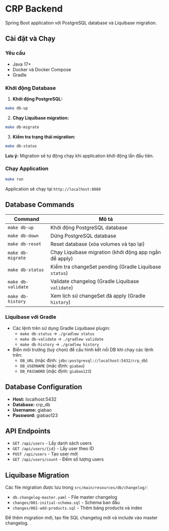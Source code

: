 # CRP Backend

Spring Boot application với PostgreSQL database và Liquibase migration.

## Cài đặt và Chạy

### Yêu cầu

- Java 17+
- Docker và Docker Compose
- Gradle

### Khởi động Database

1. **Khởi động PostgreSQL:**

```bash
make db-up
```

2. **Chạy Liquibase migration:**

```bash
make db-migrate
```

3. **Kiểm tra trạng thái migration:**

```bash
make db-status
```

**Lưu ý:** Migration sẽ tự động chạy khi application khởi động lần đầu tiên.

### Chạy Application

```bash
make run
```

Application sẽ chạy tại `http://localhost:8080`

## Database Commands

| Command            | Mô tả                                                  |
| ------------------ | ------------------------------------------------------ |
| `make db-up`       | Khởi động PostgreSQL database                          |
| `make db-down`     | Dừng PostgreSQL database                               |
| `make db-reset`    | Reset database (xóa volumes và tạo lại)                |
| `make db-migrate`  | Chạy Liquibase migration (khởi động app ngắn để apply) |
| `make db-status`   | Kiểm tra changeSet pending (Gradle Liquibase `status`) |
| `make db-validate` | Validate changelog (Gradle Liquibase `validate`)       |
| `make db-history`  | Xem lịch sử changeSet đã apply (Gradle `history`)      |

### Liquibase với Gradle

- Các lệnh trên sử dụng Gradle Liquibase plugin:
  - `make db-status` → `./gradlew status`
  - `make db-validate` → `./gradlew validate`
  - `make db-history` → `./gradlew history`
- Biến môi trường (tuỳ chọn) để cấu hình kết nối DB khi chạy các lệnh trên:
  - `DB_URL` (mặc định: `jdbc:postgresql://localhost:5432/crp_db`)
  - `DB_USERNAME` (mặc định: `giabao`)
  - `DB_PASSWORD` (mặc định: `giabao123`)

## Database Configuration

- **Host:** localhost:5432
- **Database:** crp_db
- **Username:** giabao
- **Password:** giabao123

## API Endpoints

- `GET /api/users` - Lấy danh sách users
- `GET /api/users/{id}` - Lấy user theo ID
- `POST /api/users` - Tạo user mới
- `GET /api/users/count` - Đếm số lượng users

## Liquibase Migration

Các file migration được lưu trong `src/main/resources/db/changelog/`:

- `db.changelog-master.yaml` - File master changelog
- `changes/001-initial-schema.sql` - Schema ban đầu
- `changes/002-add-products.sql` - Thêm bảng products và index

Để thêm migration mới, tạo file SQL changelog mới và include vào master changelog.
